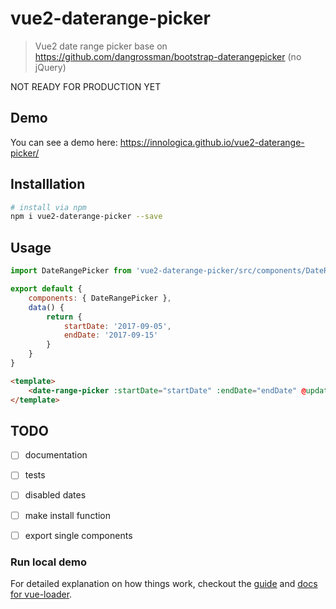 # vue2-daterange-picker

> Vue2 date range picker base on https://github.com/dangrossman/bootstrap-daterangepicker (no jQuery)

NOT READY FOR PRODUCTION YET

## Demo
You can see a demo here: 
https://innologica.github.io/vue2-daterange-picker/

## Installlation

``` bash
# install via npm
npm i vue2-daterange-picker --save
```

## Usage

```javascript
import DateRangePicker from 'vue2-daterange-picker/src/components/DateRangePicker'

export default {
    components: { DateRangePicker },
    data() {
        return {
            startDate: '2017-09-05',
            endDate: '2017-09-15'
        }
    }
}
```

```html
<template>
    <date-range-picker :startDate="startDate" :endDate="endDate" @update="console.log(value)"></date-range-picker>
</template>
```

## TODO

- [ ] documentation
- [ ] tests
- [ ] disabled dates
- [ ] make install function
- [ ] export single components


### Run local demo

For detailed explanation on how things work, checkout the [guide](http://vuejs-templates.github.io/webpack/) and [docs for vue-loader](http://vuejs.github.io/vue-loader).
